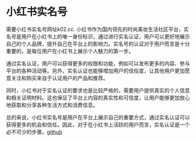 # 小红书实名号

需要小红书实名号网址k02.cc. 小红书作为国内领先的时尚美妆生活社区平台，实名号是用户在小红书上的唯一身份标识，通过进行实名认证，用户可以更好地展示自己的个人品牌，提升自己在平台上的影响力。实名号的认证对于用户而言是十分重要的，是每位用户在小红书上展示个人魅力的第一步。

通过实名认证，用户可以获得更多的权限和功能，例如可以发布更多的内容、参与平台的各种活动等。另外，实名认证也能够增加用户的信任度，让其他用户更加愿意关注和购买来自于认证用户的产品和推荐。

同时，小红书对于实名认证的要求也是比较严格的，需要用户提供真实的个人信息和相关证明材料。这也保证了平台上内容的真实性和可信度，让用户能够更加放心地获取和分享各种生活方式和消费信息。

总的来说，小红书实名号是用户在平台上展示自己的重要方式，通过实名认证可以获得更多的机会和信任。因此，对于在小红书上活跃的用户而言，实名认证是一个必不可少的步骤。[github](https://github.com)
